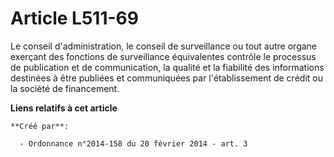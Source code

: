 # Article L511-69

Le conseil d'administration, le conseil de surveillance ou tout autre organe exerçant des fonctions de surveillance
équivalentes contrôle le processus de publication et de communication, la qualité et la fiabilité des informations destinées
à être publiées et communiquées par l'établissement de crédit ou la société de financement.

**Liens relatifs à cet article**

	**Créé par**:

	  - Ordonnance n°2014-158 du 20 février 2014 - art. 3
